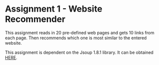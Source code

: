 # Assignment 1 - Website Recommender

This assignment reads in 20 pre-defined web pages and gets 10 links from each page. Then recommends which one is most similar to the entered website.

This assignment is dependent on the Jsoup 1.8.1 library. It can be obtained [HERE][1].

[1]:http://jsoup.org/download

